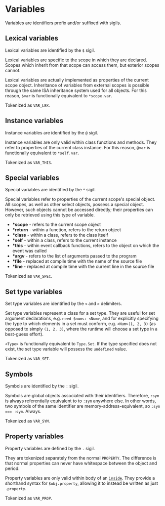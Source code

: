 # Variables

Variables are identifiers prefix and/or suffixed with sigils.

## Lexical variables

Lexical variables are identified by the `$` sigil.

Lexical variables are specific to the
scope in which they are declared. Scopes which inherit from that scope can
access them, but exterior scopes cannot.

Lexical variables are actually implemented as properties of the current scope
object. Inheritance of variables from external scopes is possible through the
same ISA inheritance system used for all objects. For this reason, `$var` is
functionally equivalent to `*scope.var`.

Tokenized as `VAR_LEX`.

## Instance variables

Instance variables are identified by the `@` sigil.

Instance variables are only valid within class functions and methods. They refer
to properties of the current class instance. For this reason, `@var` is
functionally equivalent to `*self.var`.

Tokenized as `VAR_THIS`.

## Special variables

Special variables are identified by the `*` sigil.

Special variables refer to properties of the current scope's special object. All
scopes, as well as other select objects, possess a special object. However, such
objects cannot be accessed directly; their properties can only be retrieved
using this type of variable.

* __*scope__ - refers to the current scope object
* __*return__ - within a function, refers to the return object
* __*class__ - within a class, refers to the class itself
* __*self__ - within a class, refers to the current instance
* __*this__ - within event callback functions, refers to the object on which the
event was called
* __*argv__ - refers to the list of arguments passed to the program
* __*file__ - replaced at compile time with the name of the source file
* __*line__ - replaced at compile time with the current line in the source file

Tokenized as `VAR_SPEC`.

## Set type variables

Set type variables are identified by the `<` and `>` delimiters.

Set type variables represent a class for a set type. They are useful for set
argument declarations, e.g. `need $nums: <Num>`, and for explicitly specifying
the type to which elements in a set must conform, e.g. `<Num>(1, 2, 3)` (as
opposed to simply `(1, 2, 3)`, where the runtime will choose a set type in a
best-guess effort).

`<Type>` is functionally equivalent to `Type.Set`. If the type specified does
not exist, the set type variable will possess the `undefined` value.

Tokenized as `VAR_SET`.

## Symbols

Symbols are identified by the `:` sigil.

Symbols are global objects associated with their identifiers. Therefore,
`:sym` is always referentially equivalent to to `:sym` anywhere else. In other
words, two symbols of the same identifier are memory-address-equivalent,
so `:sym === :sym`. Always.

Tokenized as `VAR_SYM`.

## Property variables

Property variables are defined by the `.` sigil.

They are tokenized separately from the normal `PROPERTY`. The difference is
that normal properties can never have whitespace between the object and period.

Property variables are only valid within body of an
[`inside`](Keywords.md#inside). They provide a shorthand syntax for
`$obj.property`, allowing it to instead be written as just `.property`.

Tokenized as `VAR_PROP`.
